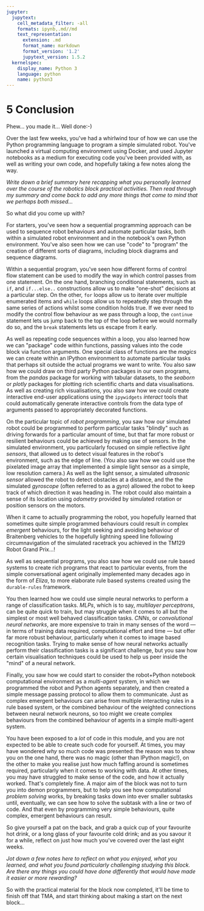 ```yaml
---
jupyter:
  jupytext:
    cell_metadata_filter: -all
    formats: ipynb,.md//md
    text_representation:
      extension: .md
      format_name: markdown
      format_version: '1.2'
      jupytext_version: 1.5.2
  kernelspec:
    display_name: Python 3
    language: python
    name: python3
---
```


# 5 Conclusion

Phew... you made it... Well done:-)

Over the last few weeks, you've had a whirlwind tour of how we can use the Python programming language to program a simple simulated robot. You've launched a virtual computing environment using Docker, and used Jupyter notebooks as a medium for executing code you've been provided with, as well as writing your own code, and hopefully taking a few notes along the way.


*Write down a brief summary here recapping what you personally learned over the course of the robotics block practical activities. Then read through my summary and come back to add any more things that come to mind that we perhaps both missed...*


So what did you come up with?

For starters, you've seen how a sequential programming approach can be used to sequence robot behaviours and automate particular tasks, both within a simulated robot environment and in the notebook's own Python environment. You've also seen how we can use "code" to "program" the creation of different sorts of diagrams, including block diagrams and sequence diagrams.

Within a sequential program, you've seen how different forms of control flow statement can be used to modify the way in which control passes from one statement. On the one hand, branching conditional statements, such as `if`, and `if...else..` constructions allow us to make "one-shot" decisions at a particular step. On the other, `for` loops allow us to iterate over multiple enumerated items and `while` loops allow us to repeatedly step through the same series of actions whilst some condition holds true. If we ever need to modify the control flow behaviour as we pass through a loop, the `continue` statement lets us jump back to the top of the loop before we would normally do so, and the `break` statements lets us escape from it early.

As well as repeating code sequences within a loop, you also learned how we can "package" code within functions, passing values into the code block via function arguments. One special class of functions are the *magics* we can create within an IPython environment to automate particular tasks that perhaps sit outside the actual programs we want to write. You also saw how we could draw on third party Python packages in our own programs, from the *pandas* package for working with tabular datasets, to the *seaborn* or *plotly* packages for plotting rich scientific charts and data visualisations. As well as creating rich visualisations, you also saw how we could create interactive end-user applications using the `ipywidgets` *interact* tools that could automatically generate interactive controls from the data type of arguments passed to appropriately decorated functions.

On the particular topic of *robot programming*, you saw how our simulated robot could be programmed to perform particular tasks "blindly" such as driving forwards for a particular amount of time, but that far more robust or resilient behaviours could be achieved by making use of sensors. In the simulated environment, you particularly focused on simple reflective *light sensors*, that allowed us to detect visual features in the robot's environment, such as the edge of line. (You also saw how we could use the pixelated image array that implemented a simple light sensor as a simple, low resolution camera.) As well as the light sensor, a simulated *ultrasonic sensor* allowed the robot to detect obstacles at a distance, and the the simulated *gyroscope* (often referred to as a *gyro*) allowed the robot to keep track of which direction it was heading in. The robot could also maintain a sense of its location using *odometry* provided by simulated rotation or position sensors on the motors.

When it came to actually programming the robot, you hopefully learned that sometimes quite simple programmed behaviours could result in complex *emergent* behaviours, for the light seeking and avoiding behaviour of Braitenberg vehicles to the hopefully lightning speed line following circumnavigation of the simulated racetrack you achieved in the TM129 Robot Grand Prix...!

As well as sequential programs, you also saw how we could use rule based systems to create rich programs that react to particular events, from the simple conversational agent originally implemented many decades ago in the form of *Eliza*, to more elaborate rule based systems created using the `durable-rules` framework.

You then learned how we could use simple neural networks to perform a range of classification tasks. *MLPs*, which is to say, *multilayer perceptrons*, can be quite quick to train, but may struggle when it comes to all but the simplest or most well behaved classification tasks. *CNNs*, or *convolutional neural networks*, are more expensive to train in many senses of the word — in terms of training data required, computational effort and time — but offer far more robust behaviour, particularly when it comes to image based recognition tasks. Trying to make sense of how neural networks actually perform their classification tasks is a significant challenge, but you saw how certain visualisation techniques could be used to help us peer inside the "mind" of a neural network.

Finally, you saw how we could start to consider the robot+Python notebook computational environment as a *multi-agent* system, in which we programmed the robot and Python agents separately, and then created a simple message passing protocol to allow them to communicate. Just as complex emergent behaviours can arise from multiple interacting rules in a rule based system, or the combined behaviour of the weighted connections between neural network neurons, so too might we create complex behaviours from the combined behaviour of agents in a simple multi-agent system.

You have been exposed to a *lot* of code in this module, and you are not expected to be able to create such code for yourself. At times, you may have wondered *why* so much code was presented: the reason was to show you on the one hand, there was no magic (other than IPython magic!), on the other to make you realise just how much faffing around is sometimes required, particularly when it comes to working with data. At other times, you may have struggled to make sense of the code, and how it actually worked. That's completely fine. A major aim of the block was not to turn you into demon programmers, but to help you see how computational *problem solving* works, by breaking tasks down into ever smaller subtasks until, eventually, we can see how to solve the subtask with a line or two of code. And that even by programming very simple behaviours, quite complex, emergent behaviours can result.

So give yourself a pat on the back, and grab a quick cup of your favourite hot drink, or a long glass of your favourite cold drink; and as you savour it for a while, reflect on just how much you've covered over the last eight weeks.


*Jot down a few notes here to reflect on what you enjoyed, what you learned, and what you found particularly challenging studying this block. Are there any things you could have done differently that would have made it easier or more rewarding?*


So with the practical material for the block now completed, it'll be time to finish off that TMA, and start thinking about making a start on the next block...
